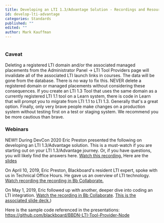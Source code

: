 ```yaml
---
title: Developing an LTI 1.3/Advantage Solution - Recordings and Resources
id: develop-lti-advantage
categories: Standards
published: ""
edited: ""
author: Mark Kauffman
---
```

<VersioningTracker frontMatter={frontMatter}/>

#

### Caveat

Deleting a registered LTI domain and/or the associated managed placements from the Administrator Panel -> LTI Tool Providers page will invalidate all of the associated LTI launch links in courses. The data will be gone from the database. There is no way to fix this. NEVER delete a registered domain or managed placements without considering these consequences. If you create an LTI 1.3 Tool that uses the same domain as a currently registered LTI 1.1 tool on a Learn system, there is code in Learn that will prompt you to migrate from LTI 1.1 to LTI 1.3. Generally that's a great option. Finally, only very brave people make changes on a production system without testing first on a test or staging system. We recommend you be more cautious than brave.

### Webinars

NEW!! During DevCon 2020 Eric Preston presented the following on developing an LTI 1.3/Advantage solution. This is a must-watch if you are starting out on your LTI 1.3/Advantage journey. Or, if you have questions, you will likely find the answers here. [Watch this recording.](https://bbdemo.hosted.panopto.com/Panopto/Pages/Viewer.aspx?id=f2b32ac9-1789-4639-9139-abfb0029c0e2) Here are the [slides](/assets/files/DevCon20LTIWorkshop.pdf)

On April 10, 2019, Eric Preston, Blackboard's resident LTI expert, spoke with us in Technical Office Hours. He gave us an overview of LTI technology. [Watch recording the recording in Bb Collaborate.](https://us.bbcollab.com/collab/ui/session/playback/load/53618fbbef8b45628ff9b18f407d7456)

On May 1, 2019, Eric followed up with another, deeper dive into coding an LTI integration. [Watch the recording in Bb Collaborate](https://us.bbcollab.com/recording/e193c6cb59cb4ed1a776c271665d4154). [This is the associated slide deck.](https://slack-files.com/TFA153DM0-FJFEJH8NB-fbe304b473))

Here is the sample code referenced in the presentations: https://github.com/blackboard/BBDN-LTI-Tool-Provider-Node
<AuthorBox frontMatter={frontMatter}/>
